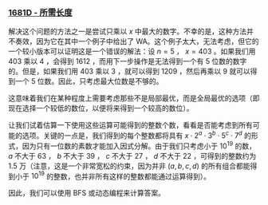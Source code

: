 ### [1681D - 所需长度](/contest/1681/problem/D "教育准则第 129 轮（评定为第 2 级）")

解决这个问题的方法之一是尝试只乘以 $x$ 中最大的数字。不幸的是，这种方法并不奏效，因为它在其中一个例子中给出了 WA。这个例子太大，无法考虑，但它的一个较小版本可以证明这是一个错误的解法：设 $n = 5$ ， $x = 403$ 。如果我们用 $403$ 乘以 $4$ ，会得到 $1612$ ，而用下一步操作是无法得到一个有 $5$ 位数的数字的。但是，如果我们用 $403$ 乘以 $3$ ，就可以得到 $1209$ ，然后再乘以 $9$ 就可以得到一个 $5$ 位数。因此，只考虑最大位数是不够的。

这意味着我们在某种程度上需要考虑那些不是局部最优，而是全局最优的选项（即现在选择一个较低的数位，以便将来得到一个较高的数位）。

让我们试着估算一下使用这些运算可能得到的整数个数，看看是否能考虑到所有可能的选项。关键的一点是，我们得到的每个整数都将具有 $x \cdot 2^a \cdot 3^b \cdot 5^c \cdot 7^d$ 的形式，因为只有一位数的素数才能加入因式分解。由于我们只考虑小于 $10^{19}$ 的数， $a$ 不大于 $63$ ， $b$ 不大于 $39$ ， $c$ 不大于 $27$ ， $d$ 不大于 $22$ ，可得到的整数约为 $1.5$ 万（注意，这是一个非常宽松的约束，因为并非 $(a,b,c,d)$ 的所有组合都能得到小于 $10^{19}$ 的整数，也并非所有这样的整数都能通过运算得到）。

因此，我们可以使用 BFS 或动态编程来计算答案。